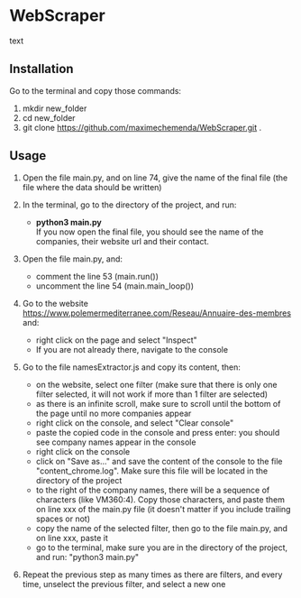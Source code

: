 # WebScraper
text

## Installation
Go to the terminal and copy those commands:
1. mkdir new_folder
2. cd new_folder
3. git clone https://github.com/maximechemenda/WebScraper.git .

## Usage
1. Open the file main.py, and on line 74, give the name of the final file (the file where the data should be written)

2. In the terminal, go to the directory of the project, and run:
   - **python3 main.py**\
If you now open the final file, you should see the name of the companies, their website url and their contact.
  
3. Open the file main.py, and:
   - comment the line 53 (main.run())
   - uncomment the line 54 (main.main_loop())

4. Go to the website https://www.polemermediterranee.com/Reseau/Annuaire-des-membres and:
   - right click on the page and select "Inspect"
   - If you are not already there, navigate to the console
   
5. Go to the file namesExtractor.js and copy its content, then:
   - on the website, select one filter (make sure that there is only one filter selected, it will not work if more than 1 filter are selected)
   - as there is an infinite scroll, make sure to scroll until the bottom of the page until no more companies appear
   - right click on the console, and select "Clear console"
   - paste the copied code in the console and press enter: you should see company names appear in the console
   - right click on the console
   - click on "Save as..." and save the content of the console to the file "content_chrome.log". Make sure this file will be located in the directory of the project
   - to the right of the company names, there will be a sequence of characters (like VM360:4). Copy those characters, and paste them on line xxx of the main.py file (it doesn't matter if you include trailing spaces or not)
   - copy the name of the selected filter, then go to the file main.py, and on line xxx, paste it
   - go to the terminal, make sure you are in the directory of the project, and run: "python3 main.py"
   
6. Repeat the previous step as many times as there are filters, and every time, unselect the previous filter, and select a new one
   

